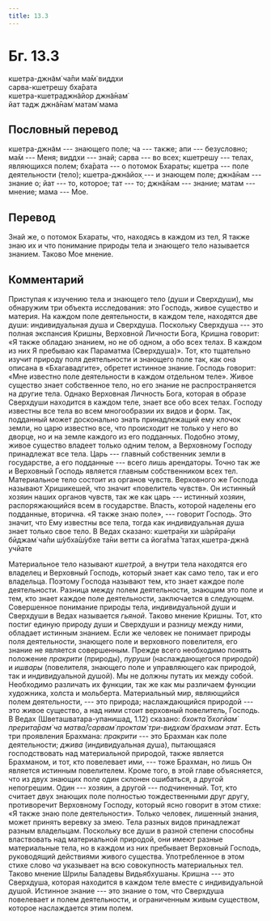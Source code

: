 ```yaml
---
title: 13.3
---
```


# Бг. 13.3
кшетра-джн̃ам̇ ча̄пи ма̄м̇ виддхи<br/>
сарва-кшетрешу бха̄рата<br/>
кшетра-кшетраджн̃айор джн̃а̄нам̇<br/>
йат тадж джн̃а̄нам̇ матам̇ мама
## Пословный перевод

кшетра-джн̃ам --- знающего поле; ча --- также; апи --- безусловно; ма̄м
--- Меня; виддхи --- знай; сарва --- во всех; кшетрешу --- телах,
являющихся полем; бха̄рата --- о потомок Бхараты; кшетра --- поле
деятельности (тело); кшетра-джн̃айох̣ --- и знающем поле; джн̃а̄нам ---
знание о; йат --- то, которое; тат --- то; джн̃а̄нам --- знание; матам ---
мнение; мама --- Мое.

## Перевод

Знай же, о потомок Бхараты, что, находясь в каждом из тел, Я также знаю
их и что понимание природы тела и знающего тело называется знанием.
Таково Мое мнение.

## Комментарий

Приступая к изучению тела и знающего тело (души и Сверхдуши), мы
обнаружим три объекта исследования: это Господь, живое существо и
материя. На каждом поле деятельности, в каждом теле, находятся две души:
индивидуальная душа и Сверхдуша. Поскольку Сверхдуша --- это полная
экспансия Кришны, Верховной Личности Бога, Кришна говорит: «Я также
обладаю знанием, но не об одном, а обо всех телах. В каждом из них Я
пребываю как Параматма (Сверхдуша)». Тот, кто тщательно изучит природу
поля деятельности и знающего поле так, как она описана в «Бхагавадгите»,
обретет истинное знание. Господь говорит: «Мне известно поле
деятельности в каждом отдельном теле». Живое существо знает собственное
тело, но его знание не распространяется на другие тела. Однако Верховная
Личность Бога, которая в образе Сверхдуши находится в каждом теле, знает
все обо всех телах. Господу известны все тела во всем многообразии их
видов и форм. Так, подданный может досконально знать принадлежащий ему
клочок земли, но царю известно все, что происходит не только у него во
дворце, но и на земле каждого из его подданных. Подобно этому, живое
существо владеет только одним телом, а Верховному Господу принадлежат
все тела. Царь --- главный собственник земли в государстве, а его
подданные --- всего лишь арендаторы. Точно так же и Верховный Господь
является главным собственником всех тел. Материальное тело состоит из
органов чувств. Верховного же Господа называют Хришикешей, что значит
«повелитель чувств». Он истинный хозяин наших органов чувств, так же как
царь --- истинный хозяин, распоряжающийся всем в государстве. Власть,
которой наделены его подданные, вторична. «Я также знаю поле», ---
говорит Господь. Это значит, что Ему известны все тела, тогда как
индивидуальная душа знает только свое тело. В Ведах сказано: кшетра̄н̣и хи
ш́арӣра̄н̣и бӣджам̇ ча̄пи ш́убха̄ш́убхе та̄ни ветти са йога̄тма̄ татах̣ кшетра-джн̃а
учйате

Материальное тело называют *кшетрой,* а внутри тела находятся его
владелец и Верховный Господь, который знает как само тело, так и его
владельца. Поэтому Господа называют тем, кто знает каждое поле
деятельности. Разница между полем деятельности, знающим это поле и тем,
кто знает каждое поле деятельности, заключается в следующем. Совершенное
понимание природы тела, индивидуальной души и Сверхдуши в Ведах
называется *гьяной*. Таково мнение Кришны. Тот, кто постиг единую
природу души и Сверхдуши и разницу между ними, обладает истинным
знанием. Если же человек не понимает природы поля деятельности, знающего
поле и верховного повелителя, его знание не является совершенным. Прежде
всего необходимо понять положение *пракрити* (природы), *пуруши*
(наслаждающегося природой) и *ишвары* (повелителя, знающего поле и
управляющего как природой, так и индивидуальной душой). Мы не должны
путать их между собой. Необходимо различать их функции, так же как мы
различаем функции художника, холста и мольберта. Материальный мир,
являющийся полем деятельности, --- это природа; наслаждающийся природой
--- это живое существо, а над ними стоит верховный повелитель, Господь.
В Ведах (Шветашватара-упанишад, 1.12) сказано: *бхокта̄ бхогйам̇
прерита̄рам̇ ча матва̄/сарвам̇ проктам̇ три-видхам̇ брахмам этат*. Есть три
проявления Брахмана: *пракрити ---* это Брахман как поле деятельности;
*джива* (индивидуальная душа), пытающаяся господствовать над
материальной природой, также является Брахманом, и тот, кто повелевает
ими, --- тоже Брахман, но лишь Он является истинным повелителем. Кроме
того, в этой главе объясняется, что из двух знающих поле один склонен
ошибаться, а другой непогрешим. Один --- хозяин, а другой ---
подчиненный. Тот, кто считает двух знающих поле полностью тождественными
друг другу, противоречит Верховному Господу, который ясно говорит в этом
стихе: «Я также знаю поле деятельности». Только человек, лишенный
знания, может принять веревку за змею. Тела разных видов принадлежат
разным владельцам. Поскольку все души в разной степени способны
властвовать над материальной природой, они имеют разные материальные
тела, но в каждом из них пребывает Верховный Господь, руководящий
действиями живого существа. Употребленное в этом стихе слово *ча*
указывает на всю совокупность материальных тел. Таково мнение Шрилы
Баладевы Видьябхушаны. Кришна --- это Сверхдуша, которая находится в
каждом теле вместе с индивидуальной душой. Истинное знание --- это
знание о том, что Сверхдуша повелевает и полем деятельности, и
ограниченным живым существом, которое наслаждается этим полем.
